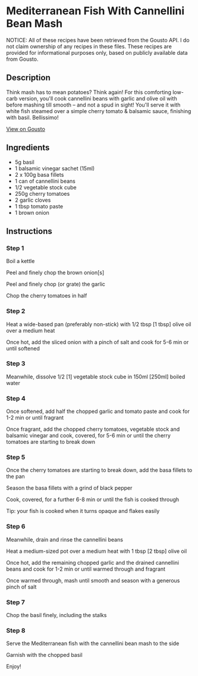 # Mediterranean Fish With Cannellini Bean Mash

NOTICE: All of these recipes have been retrieved from the Gousto API. I do not claim ownership of any recipes in these files. These recipes are provided for informational purposes only, based on publicly available data from Gousto.

## Description

Think mash has to mean potatoes? Think again! For this comforting low-carb version, you'll cook cannellini beans with garlic and olive oil with before mashing till smooth – and not a spud in sight! You'll serve it with white fish steamed over a simple cherry tomato & balsamic sauce, finishing with basil. Bellissimo!

[View on Gousto](https://www.gousto.co.uk/recipes/cookbook/mediterranean-fish-with-cannellini-bean-mash)

## Ingredients

- 5g basil
- 1 balsamic vinegar sachet (15ml)
- 2 x 100g basa fillets
- 1 can of cannellini beans
- 1/2 vegetable stock cube
- 250g cherry tomatoes
- 2 garlic cloves
- 1 tbsp tomato paste
- 1 brown onion

## Instructions


### Step 1

Boil a kettle


Peel and finely chop the brown onion<span class="text-danger">[s]</span>


Peel and finely chop (or grate) the garlic


Chop the cherry tomatoes in half


### Step 2

Heat a wide-based pan (preferably non-stick) with 1/2 tbsp <span class="text-danger">[1 tbsp]</span> olive oil over a medium heat


Once hot, add the sliced onion with a pinch of salt and cook for 5-6 min or until softened


### Step 3

Meanwhile, dissolve 1/2 <span class="text-danger">[1]</span> vegetable stock cube i<span class="text-highlight">n 150ml <span class="text-danger">[250ml]</span> </span>boiled water


### Step 4

Once softened, add half the chopped garlic and tomato paste and cook for 1-2 min or until fragrant


Once fragrant, add the chopped cherry tomatoes, vegetable stock and balsamic vinegar and cook, covered, for 5-6 min or until the cherry tomatoes are starting to break down


### Step 5

Once the cherry tomatoes are starting to break do<span class="text-highlight">wn, a</span>dd the basa fillets to the pan


Season the basa fillets with a grind of black pepper


Cook, covered, for a further 6-8 min or until the fish is cooked through


Tip: your fish is cooked when it turns opaque and flakes easily


### Step 6

Meanwhile, drain and rinse the cannellini beans


Heat a medium-sized pot over a medium heat with 1 tbsp <span class="text-danger">[2 tbsp]</span> olive oil


Once hot, add the remaining chopped garlic and the drained cannellini beans and cook for 1-2 min or until warmed through and fragrant 


Once warmed through, mash until smooth and season with a generous pinch of salt


### Step 7

Chop the basil finely, including the stalks

### Step 8

Serve the Mediterranean fish with the cannellini bean mash to the side


Garnish with the chopped basil


Enjoy!

